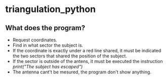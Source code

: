 # triangulation_python

## What does the program?
* Request coordinates.
* Find in what sector the subject is.
* If the coordinate is exactly under a red line shared, it must be indicated the two sectors that shared the position of the subject.
* If the sector is outside of the antens, it must be executed the instruction _print("The subject has escaped")_
* The antenna cant't be mesured, the program don't show anything.
